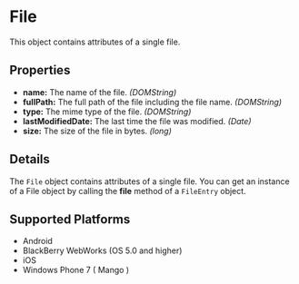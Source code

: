 File
====

This object contains attributes of a single file.

Properties
----------

- __name:__ The name of the file. _(DOMString)_
- __fullPath:__ The full path of the file including the file name. _(DOMString)_
- __type:__ The mime type of the file. _(DOMString)_
- __lastModifiedDate:__ The last time the file was modified. _(Date)_
- __size:__ The size of the file in bytes. _(long)_

Details
-------

The `File` object contains attributes of a single file.  You can get an instance of a File object by calling the __file__ method of a `FileEntry` object.

Supported Platforms
-------------------

- Android
- BlackBerry WebWorks (OS 5.0 and higher)
- iOS
- Windows Phone 7 ( Mango )
